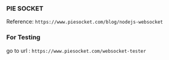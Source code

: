 ### PIE SOCKET 

Reference: `https://www.piesocket.com/blog/nodejs-websocket`

### For Testing

go to url : `https://www.piesocket.com/websocket-tester`
